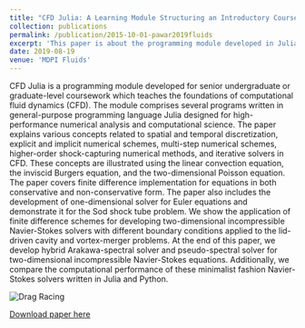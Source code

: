 ```yaml
---
title: "CFD Julia: A Learning Module Structuring an Introductory Course on Computational Fluid Dynamics"
collection: publications
permalink: /publication/2015-10-01-pawar2019fluids
excerpt: 'This paper is about the programming module developed in Julia to demonstrate different concepts in CFD with the help of simple test problems.'
date: 2019-08-19
venue: 'MDPI Fluids'
---
```

CFD Julia is a programming module developed for senior undergraduate or graduate-level coursework which teaches the foundations of computational fluid dynamics (CFD). The module comprises several programs written in general-purpose programming language Julia designed for high-performance numerical analysis and computational science. The paper explains various concepts related to spatial and temporal discretization, explicit and implicit numerical schemes, multi-step numerical schemes, higher-order shock-capturing numerical methods, and iterative solvers in CFD. These concepts are illustrated using the linear convection equation, the inviscid Burgers equation, and the two-dimensional Poisson equation. The paper covers finite difference implementation for equations in both conservative and non-conservative form. The paper also includes the development of one-dimensional solver for Euler equations and demonstrate it for the Sod shock tube problem. We show the application of finite difference schemes for developing two-dimensional incompressible Navier-Stokes solvers with different boundary conditions applied to the lid-driven cavity and vortex-merger problems. At the end of this paper, we develop hybrid Arakawa-spectral solver and pseudo-spectral solver for two-dimensional incompressible Navier-Stokes equations. Additionally, we compare the computational performance of these minimalist fashion Navier-Stokes solvers written in Julia and Python.

![Drag Racing](images/profile.jpg)

[Download paper here](http://academicpages.github.io/files/pawar2019fluids.pdf)

